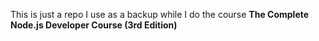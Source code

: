 This is just a repo I use as a backup while I do the course **The Complete Node.js Developer Course (3rd Edition)**
